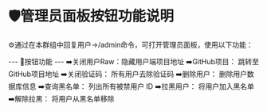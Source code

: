 🛡️管理员面板按钮功能说明
=================
⚙️通过在本群组中回复用户→/admin命令，可打开管理员面板，使用以下功能：

--- 🔘按钮功能 ---
➡️关闭用户Raw：隐藏用户端项目地址
➡️GitHub项目：  跳转至 GitHub项目地址
➡️关闭验证码：   所有用户去除验证码
➡️删除用户：     删除用户数据库信息
➡️查询黑名单：   列出所有被禁用户 ID
➡️拉黑用户：     将用户加入黑名单
➡️解除拉黑：     将用户从黑名单移除